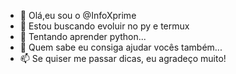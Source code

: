 - 👋 Olá,eu sou o  @InfoXprime
- 👀 Estou buscando evoluir no py e termux
- 🌱 Tentando aprender python...
- 💞️ Quem sabe eu consiga ajudar vocês também...
- 📫 Se quiser me passar dicas, eu agradeço muito!

<!---
InfoXprime/InfoXprime is a ✨ special ✨ repository because its `README.md` (this file) appears on your GitHub profile.
You can click the Preview link to take a look at your changes.
--->
